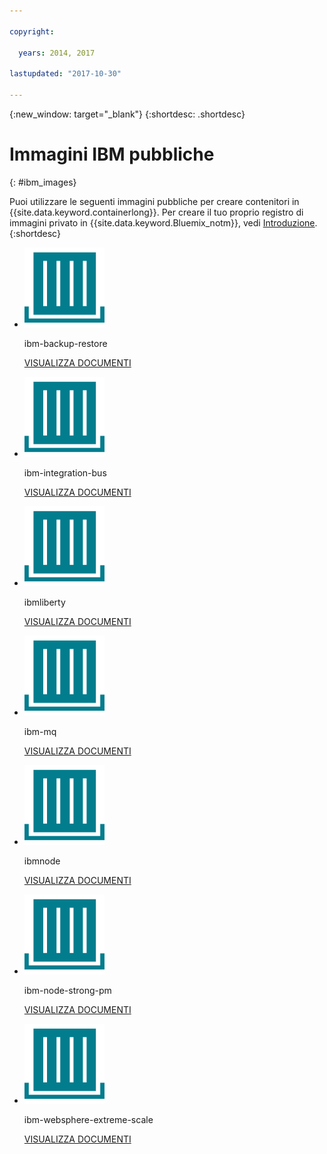 ```yaml
---

copyright:

  years: 2014, 2017

lastupdated: "2017-10-30"

---
```


{:new_window: target="_blank"}
{:shortdesc: .shortdesc}

# Immagini IBM pubbliche
{: #ibm_images}

Puoi utilizzare le seguenti immagini pubbliche per creare contenitori in {{site.data.keyword.containerlong}}. Per creare il tuo proprio registro di immagini privato in {{site.data.keyword.Bluemix_notm}}, vedi [Introduzione](/docs/services/Registry/index.html).
{:shortdesc}


<ul class="runtimeIconList">
<li>
<p class="runtimeIcon"><img src="images/container-image_ibm.svg" alt="Per ulteriori informazioni sull'immagine ibm-backup-restore, consulta la documentazione."></p>
<p class="runtimeTitle">ibm-backup-restore</p>
<p class="runtimeLink"><a format="html" href="/docs/services/RegistryImages/ibm-backup-restore/index.html" scope="peer" title="Per ulteriori informazioni sull'immagine ibm-backup-restore, consulta la documentazione.">VISUALIZZA DOCUMENTI</a></p>
</li>

<li>
<p class="runtimeIcon"><img src="images/container-image_ibm.svg" alt="Dopo aver creato una soluzione di integrazione, puoi utilizzare l'immagine ibm-integration-bus per eseguire il provisioning di un singolo contenitore in {{site.data.keyword.Bluemix_notm}}. Puoi quindi distribuire la tua soluzione di integrazione in questo contenitore utilizzando la IU web o da un terminale."></p>
<p class="runtimeTitle">ibm-integration-bus</p>
<p class="runtimeLink"><a format="html" href="/docs/services/RegistryImages/ibm-integration-bus/index.html" scope="peer" title="Dopo aver creato una soluzione di integrazione, puoi utilizzare l'immagine ibm-integration-bus per eseguire il provisioning di un singolo contenitore in {{site.data.keyword.Bluemix_notm}}. Puoi quindi distribuire la tua soluzione di integrazione in questo contenitore utilizzando la IU web o da un terminale.">VISUALIZZA DOCUMENTI</a></p>
</li>

<li>
<p class="runtimeIcon"><img src="images/container-image_ibm.svg" alt="Puoi utilizzare le immagini ibmliberty come immagine principale per creare la tua propria immagine e distribuire le tue applicazioni WAR, EAR o OSGi basate su Java in un contenitore IBM WebSphere Application Server Liberty."></p>
<p class="runtimeTitle">ibmliberty</p>
<p class="runtimeLink"><a format="html" href="/docs/services/RegistryImages/ibmliberty/index.html" scope="peer" title="Puoi utilizzare le immagini ibmliberty come immagine principale per creare la tua propria immagine e distribuire le tue applicazioni WAR, EAR o OSGi basate su Java in un contenitore IBM WebSphere Application Server Liberty.">VISUALIZZA DOCUMENTI</a></p>
</li>

<li>
<p class="runtimeIcon"><img src="images/container-image_ibm.svg" alt="Per ulteriori
informazioni sull'immagine ibm-mq, consulta la documentazione."></p>
<p class="runtimeTitle">ibm-mq</p>
<p class="runtimeLink"><a format="html" href="/docs/services/RegistryImages/ibm-mq/index.html" scope="peer" title="Per ulteriori
informazioni sull'immagine ibm-mq, consulta la documentazione.">VISUALIZZA DOCUMENTI</a></p>
</li>

<li>
<p class="runtimeIcon"><img src="images/container-image_ibm.svg" alt="Utilizza l'immagine IBM Node (ibmnode) come immagine principale per creare la tua propria immagine con il tuo codice applicazione Node.js."></p>
<p class="runtimeTitle">ibmnode</p>
<p class="runtimeLink"><a format="html" href="/docs/services/RegistryImages/ibmnode/index.html" scope="peer" title="Utilizza l'immagine IBM Node (ibmnode) come immagine principale per creare la tua propria immagine con il tuo codice applicazione Node.js.">VISUALIZZA DOCUMENTI</a></p>
</li>

<li>
<p class="runtimeIcon"><img src="images/container-image_ibm.svg" alt="Strongloop Process Manager ti consente di distribuire, gestire e monitorare le applicazioni Node.js nel {{site.data.keyword.cloud_notm}} che sono state implementate in una macchina remota."></p>
<p class="runtimeTitle">ibm-node-strong-pm</p>
<p class="runtimeLink"><a format="html" href="/docs/services/RegistryImages/ibm-node-strong-pm/index.html" scope="peer" title="Strongloop Process Manager ti consente di distribuire, gestire e monitorare le applicazioni Node.js nel {{site.data.keyword.cloud_notm}} implementate su una macchina remota.">VISUALIZZA DOCUMENTI</a></p>
</li>

<li>
<p class="runtimeIcon"><img src="images/container-image_ibm.svg" alt="Puoi utilizzare le immagini ibm-websphere-extreme-scale per impostare i server di cache distribuita
eXtremeScale per eseguire i tuoi casi di utilizzo della cache distribuita come cache semplice, di sessione e dinamica
mediante la connessione ai server di cache dalle tue applicazioni client Liberty {{site.data.keyword.cloud_notm}}."></p>
<p class="runtimeTitle">ibm-websphere-extreme-scale</p>
<p class="runtimeLink"><a format="html"
href="/docs/services/RegistryImages/ibm-websphere-extreme-scale/index.html" scope="peer"
 title="Puoi utilizzare le immagini ibm-websphere-extreme-scale per impostare i server di cache
distribuita eXtremeScale per eseguire i tuoi casi di utilizzo della cache distribuita come cache semplice, di sessione e dinamica
mediante la connessione ai server di cache dalle tue applicazioni client Liberty {{site.data.keyword.Bluemix_notm}}.">VISUALIZZA DOCUMENTI</a></p>
</li></ul>
